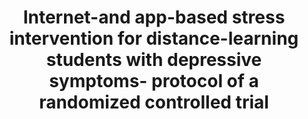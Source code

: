 --- 
abstract: '' 
authors: 
 - harrer
 -  J Apolinário-Hagen
 -  L Fritsche
 -  M Drüge
 -  L Krings
 -  K Beck
 -  ...
doi: '' 
featured: false 
publication: '*Frontiers in psychiatry*, 127' 
publication_short: '' 
publishDate: '2019-01-01' 
title: 'Internet-and app-based stress intervention for distance-learning students with depressive symptoms- protocol of a randomized controlled trial' 
url_code: '' 
url_dataset: '' 
url_pdf: '' 
url_poster: '' 
url_project: '' 
url_slides: '' 
url_source: '' 
url_video: '' 
---